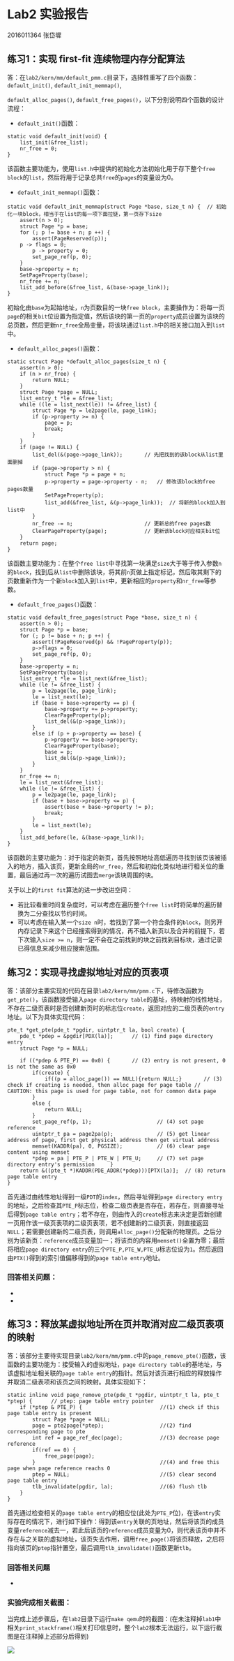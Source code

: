 # Lab2 实验报告

2016011364 张岱墀

## 练习1：实现 first-fit 连续物理内存分配算法

答：在`lab2/kern/mm/default_pmm.c`目录下，选择性重写了四个函数： `default_init()`, `default_init_memmap()`,

 `default_alloc_pages()`, `default_free_pages()`，以下分别说明四个函数的设计流程：

* `default_init()`函数：

```
static void default_init(void) {
    list_init(&free_list);
    nr_free = 0;
}
```

该函数主要功能为，使用`list.h`中提供的初始化方法初始化用于存下整个`free block`的`list`，然后将用于记录总共`free`的`pages`的变量设为0。

* `default_init_memmap()`函数：

```
static void default_init_memmap(struct Page *base, size_t n) {  // 初始化一块block，相当于在list的每一项下面拉链，第一页存下size
    assert(n > 0);
    struct Page *p = base;
    for (; p != base + n; p ++) {
        assert(PageReserved(p));
	p -> flags = 0;
        p -> property = 0;
        set_page_ref(p, 0);
    }
    base->property = n;
    SetPageProperty(base);
    nr_free += n;
    list_add_before(&free_list, &(base->page_link));
}
```

初始化由`base`为起始地址，`n`为页数目的一块`free block`，主要操作为：将每一页`page`的相关`bit`位设置为指定值，然后该块的第一页的`property`成员设置为该块的总页数，然后更新`nr_free`全局变量，将该块通过`list.h`中的相关接口加入到`list`中。

* `default_alloc_pages()`函数：

```
static struct Page *default_alloc_pages(size_t n) {
    assert(n > 0);
    if (n > nr_free) {
        return NULL;
    }
    struct Page *page = NULL;
    list_entry_t *le = &free_list;
    while ((le = list_next(le)) != &free_list) {
        struct Page *p = le2page(le, page_link);
        if (p->property >= n) {
            page = p;
            break;
        }
    }
    if (page != NULL) {
        list_del(&(page->page_link));       // 先把找到的该block从list里面删掉
        if (page->property > n) {
            struct Page *p = page + n;
            p->property = page->property - n;   // 修改该block的free pages数量
            SetPageProperty(p);
            list_add(&free_list, &(p->page_link));  // 将新的block加入到list中
        }
        nr_free -= n;                       // 更新总的free pages数
        ClearPageProperty(page);            // 更新该block对应相关bit位
    }
    return page;
}
```

该函数主要功能为：在整个`free list`中寻找第一块满足`size`大于等于传入参数`n`的`block`，找到后从`list`中删除该块，将其前`n`页做上指定标记，然后取其剩下的页数重新作为一个新`block`加入到`list`中，更新相应的`property`和`nr_free`等参数。

* `default_free_pages()`函数：

```
static void default_free_pages(struct Page *base, size_t n) {
    assert(n > 0);
    struct Page *p = base;
    for (; p != base + n; p ++) {
        assert(!PageReserved(p) && !PageProperty(p));
        p->flags = 0;
        set_page_ref(p, 0);
    }
    base->property = n;
    SetPageProperty(base);
    list_entry_t *le = list_next(&free_list);
    while (le != &free_list) {
        p = le2page(le, page_link);
        le = list_next(le);
        if (base + base->property == p) {
            base->property += p->property;
            ClearPageProperty(p);
            list_del(&(p->page_link));
        }
        else if (p + p->property == base) {
            p->property += base->property;
            ClearPageProperty(base);
            base = p;
            list_del(&(p->page_link));
        }
    }
    nr_free += n;
    le = list_next(&free_list);
    while (le != &free_list) {
        p = le2page(le, page_link);
        if (base + base->property <= p) {
            assert(base + base->property != p);
            break;
        }
        le = list_next(le);
    }
    list_add_before(le, &(base->page_link));
}
```

该函数的主要功能为：对于指定的新页，首先按照地址高低遍历寻找到该页该被插入的地方，插入该页，更新全局的`nr_free`，然后和初始化类似地进行相关位的重置，最后通过再一次的遍历试图去`merge`该块周围的块。

关于以上的`first fit`算法的进一步改进空间：

* 若比较看重时间复杂度时，可以考虑在遍历整个`free list`时将简单的遍历替换为二分查找以节约时间。
* 可以考虑在输入某一个`size n`时，若找到了第一个符合条件的`block`，则另开内存记录下来这个已经搜索得到的情况，再不插入新页以及合并的前提下，若下次输入`size >= n`，则一定不会在之前找到的块之前找到目标块，通过记录已得信息来减少相应搜索范围。



## 练习2：实现寻找虚拟地址对应的页表项

答：该部分主要实现的代码在目录`lab2/kern/mm/pmm.c`下，待修改函数为`get_pte()`，该函数接受输入`page directory table`的基址，待映射的线性地址，不存在二级页表时是否创建新页时的标志位`create`，返回对应的二级页表的`entry`地址。以下为具体实现代码：

```
pte_t *get_pte(pde_t *pgdir, uintptr_t la, bool create) {
    pde_t *pdep = &pgdir[PDX(la)];   	// (1) find page directory entry
    struct Page *p = NULL;

    if ((*pdep & PTE_P) == 0x0) {       // (2) entry is not present, 0 is not the same as 0x0
        if(create) {
            if((p = alloc_page()) == NULL){return NULL;}       // (3) check if creating is needed, then alloc page for page table // CAUTION: this page is used for page table, not for common data page 
        }
        else {
            return NULL;
        }
        set_page_ref(p, 1);              		// (4) set page reference
        uintptr_t pa = page2pa(p);       		// (5) get linear address of page, first get physical address then get virtual address
        memset(KADDR(pa), 0, PGSIZE);           // (6) clear page content using memset
        *pdep = pa | PTE_P | PTE_W | PTE_U;    	// (7) set page directory entry's permission     }
    return &((pte_t *)KADDR(PDE_ADDR(*pdep)))[PTX(la)];  // (8) return page table entry
}
```

首先通过由线性地址得到一级`PDT`的`index`，然后寻址得到`page directory entry`的地址，之后检查其`PTE_P`标志位，检查二级页表是否存在，若存在，则直接寻址后得到`page table entry`；若不存在，则由传入的`create`标志来决定是否新创建一页用作该一级页表项的二级页表项，若不创建新的二级页表，则直接返回`NULL`；若需要创建新的二级页表，则调用`alloc_page()`分配新的物理页。之后分别为该新页：`reference`成员变量加一；将该页的内容用`memset()`全置为零；最后将相应`page directory entry`的三个`PTE_P,PTE_W,PTE_U`标志位设为`1`。然后返回由`PTX()`得到的索引值偏移得到的`page table entry`地址。

### 回答相关问题：

* 
* 



## 练习3：释放某虚拟地址所在页并取消对应二级页表项的映射

答：该部分主要待实现目录`lab2/kern/mm/pmm.c`中的`page_remove_pte()`函数，该函数的主要功能为：接受输入的虚拟地址，`page directory table`的基地址，与该虚拟地址相关联的`page table entry`的指针。然后对该页进行相应的释放操作并取消二级表项和该页之间的映射。具体实现如下：

```
static inline void page_remove_pte(pde_t *pgdir, uintptr_t la, pte_t *ptep) {      // ptep: page table entry pointer
    if (*ptep & PTE_P) {                   		 //(1) check if this page table entry is present
        struct Page *page = NULL;                 
        page = pte2page(*ptep);                  //(2) find corresponding page to pte
        int ref = page_ref_dec(page);            //(3) decrease page reference
        if(ref == 0) {
            free_page(page);
        }                                      	 //(4) and free this page when page reference reachs 0
        ptep = NULL;                           	 //(5) clear second page table entry
        tlb_invalidate(pgdir, la);             	 //(6) flush tlb
    }
}
```

首先通过检查相关的`page table entry`的相应位(此处为`PTE_P`位)，在该`entry`实际存在的情况下，进行如下操作：得到该`entry`关联的页地址，然后将该页的成员变量`reference`减去一，若此后该页的`reference`成员变量为0，则代表该页中并不存在与之关联的虚拟地址，该页失去作用，调用`free_page()`将该页释放，之后将指向该页的`ptep`指针置空，最后调用`tlb_invalidate()`函数更新`tlb`。

### 回答相关问题

* 



### 实验完成相关截图：

当完成上述步骤后，在`lab2`目录下运行`make qemu`时的截图：(在未注释掉`lab1`中相关`print_stackframe()`相关打印信息时，整个`lab2`根本无法运行，以下运行截图是在注释掉上述部分后得到)

![](/Users/macbookair/Desktop/大三下/操作系统/ucore_os_lab/labcodes/lab2/lab2_qemu.png)

